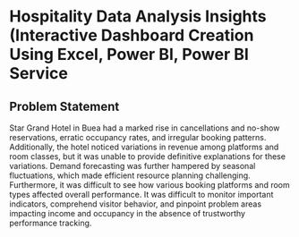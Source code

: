 # Hospitality Data Analysis Insights (Interactive Dashboard Creation Using Excel, Power BI, Power BI Service
## Problem Statement
Star Grand Hotel in Buea had a marked rise in cancellations and no-show reservations, erratic occupancy rates, and irregular booking patterns. Additionally, the hotel noticed variations in revenue among platforms and room classes, but it was unable to provide definitive explanations for these variations. Demand forecasting was further hampered by seasonal fluctuations, which made efficient resource planning challenging. Furthermore, it was difficult to see how various booking platforms and room types affected overall performance. It was difficult to monitor important indicators, comprehend visitor behavior, and pinpoint problem areas impacting income and occupancy in the absence of trustworthy performance tracking.
